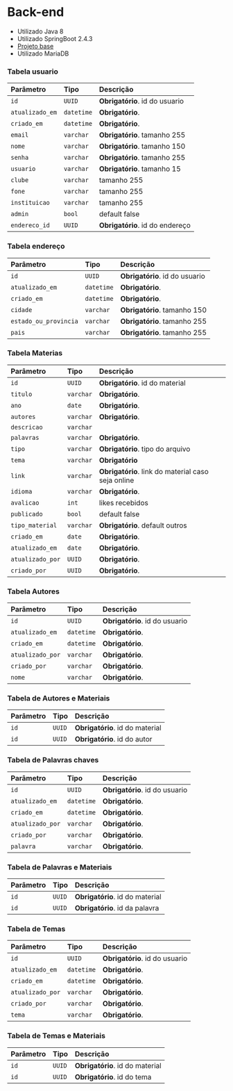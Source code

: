# Back-end
- Utilizado Java 8
- Utilizado SpringBoot 2.4.3
- [Projeto base](https://github.com/LDTTFURB/furbot-servidor)
- Utilizado MariaDB

### Tabela usuario
| Parâmetro   | Tipo       | Descrição                           |
| :---------- | :--------- | :---------------------------------- |
| `id` | `UUID` | **Obrigatório**. id do usuario |
| `atualizado_em` | `datetime` | **Obrigatório**.  |
| `criado_em` | `datetime` | **Obrigatório**. |
| `email` | `varchar` | **Obrigatório**. tamanho 255|
| `nome` | `varchar` | **Obrigatório**. tamanho 150|
| `senha` | `varchar` | **Obrigatório**. tamanho 255|
| `usuario` | `varchar` | **Obrigatório**. tamanho 15|
| `clube` | `varchar` | tamanho 255|
| `fone` | `varchar` | tamanho 255|
| `instituicao` | `varchar` | tamanho 255|
| `admin` | `bool` | default false|
| `endereco_id` | `UUID` | **Obrigatório**. id do endereço|

### Tabela endereço
| Parâmetro   | Tipo       | Descrição                           |
| :---------- | :--------- | :---------------------------------- |
| `id` | `UUID` | **Obrigatório**. id do usuario |
| `atualizado_em` | `datetime` | **Obrigatório**.  |
| `criado_em` | `datetime` | **Obrigatório**. |
| `cidade` | `varchar` | **Obrigatório**. tamanho 150|
| `estado_ou_provincia` | `varchar` | **Obrigatório**. tamanho 255|
| `pais` | `varchar` | **Obrigatório**. tamanho 255|

### Tabela Materias
| Parâmetro   | Tipo       | Descrição                           |
| :---------- | :--------- | :---------------------------------- |
| `id` | `UUID` | **Obrigatório**. id do material |
| `titulo` | `varchar` | **Obrigatório**. |
| `ano` | `date` | **Obrigatório**. |
| `autores` | `varchar` | **Obrigatório**. |
| `descricao` | `varchar` |   |
| `palavras` | `varchar` | **Obrigatório**.|
| `tipo` | `varchar` | **Obrigatório**. tipo do arquivo |
| `tema` | `varchar` | **Obrigatório** |
| `link` | `varchar` |  **Obrigatório**. link do material caso seja online |
| `idioma` | `varchar` |**Obrigatório**. |
| `avalicao` | `int` | likes recebidos |
| `publicado` | `bool` | default false |
| `tipo_material` | `varchar` | **Obrigatório**. default outros |
| `criado_em` | `date` | **Obrigatório**. |
| `atualizado_em` | `date` | **Obrigatório**. |
| `atualizado_por` | `UUID` | **Obrigatório**. |
| `criado_por` | `UUID` | **Obrigatório**. |

### Tabela Autores
| Parâmetro   | Tipo       | Descrição                           |
| :---------- | :--------- | :---------------------------------- |
| `id` | `UUID` | **Obrigatório**. id do usuario |
| `atualizado_em` | `datetime` | **Obrigatório**.  |
| `criado_em` | `datetime` | **Obrigatório**. |
| `atualizado_por` | `varchar` | **Obrigatório**.  |
| `criado_por` | `varchar` | **Obrigatório**. |
| `nome` | `varchar` | **Obrigatório**. |

### Tabela de Autores e Materiais
| Parâmetro   | Tipo       | Descrição                           |
| :---------- | :--------- | :---------------------------------- |
| `id` | `UUID` | **Obrigatório**. id do material |
| `id` | `UUID` | **Obrigatório**. id do autor |

### Tabela de Palavras chaves
| Parâmetro   | Tipo       | Descrição                           |
| :---------- | :--------- | :---------------------------------- |
| `id` | `UUID` | **Obrigatório**. id do usuario |
| `atualizado_em` | `datetime` | **Obrigatório**.  |
| `criado_em` | `datetime` | **Obrigatório**. |
| `atualizado_por` | `varchar` | **Obrigatório**.  |
| `criado_por` | `varchar` | **Obrigatório**. |
| `palavra` | `varchar` | **Obrigatório**. |

### Tabela de Palavras e Materiais
| Parâmetro   | Tipo       | Descrição                           |
| :---------- | :--------- | :---------------------------------- |
| `id` | `UUID` | **Obrigatório**. id do material |
| `id` | `UUID` | **Obrigatório**. id da palavra |

### Tabela de Temas
| Parâmetro   | Tipo       | Descrição                           |
| :---------- | :--------- | :---------------------------------- |
| `id` | `UUID` | **Obrigatório**. id do usuario |
| `atualizado_em` | `datetime` | **Obrigatório**.  |
| `criado_em` | `datetime` | **Obrigatório**. |
| `atualizado_por` | `varchar` | **Obrigatório**.  |
| `criado_por` | `varchar` | **Obrigatório**. |
| `tema` | `varchar` | **Obrigatório**. |

### Tabela de Temas e Materiais
| Parâmetro   | Tipo       | Descrição                           |
| :---------- | :--------- | :---------------------------------- |
| `id` | `UUID` | **Obrigatório**. id do material |
| `id` | `UUID` | **Obrigatório**. id do tema |


